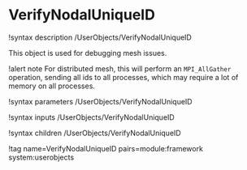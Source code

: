 # VerifyNodalUniqueID

!syntax description /UserObjects/VerifyNodalUniqueID

This object is used for debugging mesh issues.

!alert note
For distributed mesh, this will perform an `MPI_AllGather` operation, sending all ids to all processes, which may require a lot of memory on all processes.

!syntax parameters /UserObjects/VerifyNodalUniqueID

!syntax inputs /UserObjects/VerifyNodalUniqueID

!syntax children /UserObjects/VerifyNodalUniqueID

!tag name=VerifyNodalUniqueID pairs=module:framework system:userobjects
